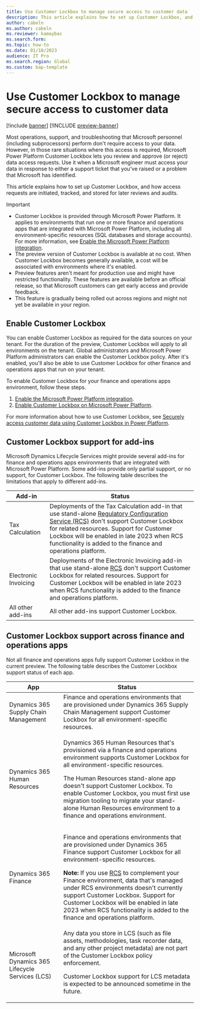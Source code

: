 ```yaml
---
title: Use Customer Lockbox to manage secure access to customer data
description: This article explains how to set up Customer Lockbox, and how access requests are initiated, tracked, and stored for later reviews and audits.
author: cabeln
ms.author: cabeln
ms.reviewer: kamaybac
ms.search.form:
ms.topic: how-to
ms.date: 01/10/2023
audience: IT Pro
ms.search.region: Global
ms.custom: bap-template
---
```


# Use Customer Lockbox to manage secure access to customer data

[!include [banner](../includes/banner.md)]
[!INCLUDE [preview-banner](../includes/preview-banner.md)]

Most operations, support, and troubleshooting that Microsoft personnel (including subprocessors) perform don't require access to your data. However, in those rare situations where this access is required, Microsoft Power Platform Customer Lockbox lets you review and approve (or reject) data access requests. Use it when a Microsoft engineer must access your data in response to either a support ticket that you've raised or a problem that Microsoft has identified.

This article explains how to set up Customer Lockbox, and how access requests are initiated, tracked, and stored for later reviews and audits.

> [!IMPORTANT]
>
> - Customer Lockbox is provided through Microsoft Power Platform. It applies to environments that run one or more finance and operations apps that are integrated with Microsoft Power Platform, including all environment-specific resources (SQL databases and storage accounts). For more information, see [Enable the Microsoft Power Platform integration](../../dev-itpro/power-platform/enable-power-platform-integration.md).
> - The preview version of Customer Lockbox is available at no cost. When Customer Lockbox becomes generally available, a cost will be associated with environments where it's enabled.
> - Preview features aren't meant for production use and might have restricted functionality. These features are available before an official release, so that Microsoft customers can get early access and provide feedback.
> - This feature is gradually being rolled out across regions and might not yet be available in your region.

## Enable Customer Lockbox

You can enable Customer Lockbox as required for the data sources on your tenant. For the duration of the preview, Customer Lockbox will apply to all environments on the tenant. Global administrators and Microsoft Power Platform administrators can enable the Customer Lockbox policy. After it's enabled, you'll also be able to use Customer Lockbox for other finance and operations apps that run on your tenant.

To enable Customer Lockbox for your finance and operations apps environment, follow these steps.

1. [Enable the Microsoft Power Platform integration](../../dev-itpro/power-platform/enable-power-platform-integration.md).
1. [Enable Customer Lockbox on Microsoft Power Platform](/power-platform/admin/about-lockbox).

For more information about how to use Customer Lockbox, see [Securely access customer data using Customer Lockbox in Power Platform](/power-platform/admin/about-lockbox).

## Customer Lockbox support for add-ins

Microsoft Dynamics Lifecycle Services might provide several add-ins for finance and operations apps environments that are integrated with Microsoft Power Platform. Some add-ins provide only partial support, or no support, for Customer Lockbox. The following table describes the limitations that apply to different add-ins.

| Add-in | Status |
|---|---|
| Tax Calculation | Deployments of the Tax Calculation add-in that use stand-alone [Regulatory Configuration Service (RCS)](../../../finance/localizations/rcs-overview.md) don't support Customer Lockbox for related resources. Support for Customer Lockbox will be enabled in late 2023 when RCS functionality is added to the finance and operations platform. |
| Electronic Invoicing | Deployments of the Electronic Invoicing add-in that use stand-alone [RCS](../../../finance/localizations/rcs-overview.md) don't support Customer Lockbox for related resources. Support for Customer Lockbox will be enabled in late 2023 when RCS functionality is added to the finance and operations platform. |
| All other add-ins | All other add-ins support Customer Lockbox. |

## Customer Lockbox support across finance and operations apps

Not all finance and operations apps fully support Customer Lockbox in the current preview. The following table describes the Customer Lockbox support status of each app.

| App | Status |
|---|---|
| Dynamics 365 Supply Chain Management | Finance and operations environments that are provisioned under Dynamics 365 Supply Chain Management support Customer Lockbox for all environment-specific resources. |
| Dynamics 365 Human Resources | <p>Dynamics 365 Human Resources that's provisioned via a finance and operations environment supports Customer Lockbox for all environment-specific resources.</p><p>The Human Resources stand-alone app doesn't support Customer Lockbox. To enable Customer Lockbox, you must first use migration tooling to migrate your stand-alone Human Resources environment to a finance and operations environment.</p> |
| Dynamics 365 Finance | <p>Finance and operations environments that are provisioned under Dynamics 365 Finance support Customer Lockbox for all environment-specific resources.</p><p><strong>Note:</strong> If you use [RCS](../../../finance/localizations/rcs-overview.md) to complement your Finance environment, data that's managed under RCS environments doesn't currently support Customer Lockbox. Support for Customer Lockbox will be enabled in late 2023 when RCS functionality is added to the finance and operations platform.</p> |
| Microsoft Dynamics 365 Lifecycle Services (LCS) | Any data you store in LCS (such as file assets, methodologies, task recorder data, and any other project metadata) are not part of the Customer Lockbox policy enforcement. <p>Customer Lockbox support for LCS metadata is expected to be announced sometime in the future.</p> |
